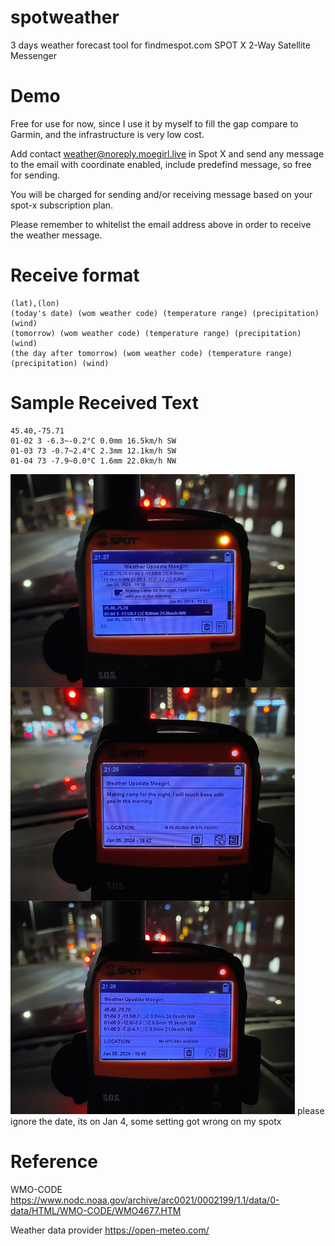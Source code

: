 # spotweather
3 days weather forecast tool for findmespot.com SPOT X 2-Way Satellite Messenger


# Demo
Free for use for now, since I use it by myself to fill the gap compare to Garmin, and the infrastructure is very low cost.

Add contact weather@noreply.moegirl.live in Spot X and send any message to the email with coordinate enabled, include predefind message, so free for sending.

You will be charged for sending and/or receiving message based on your spot-x subscription plan.

Please remember to whitelist the email address above in order to receive the weather message.

# Receive format
```
(lat),(lon)
(today's date) (wom weather code) (temperature range) (precipitation) (wind)
(tomorrow) (wom weather code) (temperature range) (precipitation) (wind)
(the day after tomorrow) (wom weather code) (temperature range) (precipitation) (wind)
```

# Sample Received Text
```
45.40,-75.71
01-02 3 -6.3~-0.2°C 0.0mm 16.5km/h SW
01-03 73 -0.7~2.4°C 2.3mm 12.1km/h SW
01-04 73 -7.9~0.0°C 1.6mm 22.0km/h NW
```

![example](./EXAMPLE.jpg)
please ignore the date, its on Jan 4, some setting got wrong on my spotx

# Reference

WMO-CODE
https://www.nodc.noaa.gov/archive/arc0021/0002199/1.1/data/0-data/HTML/WMO-CODE/WMO4677.HTM

Weather data provider
https://open-meteo.com/
